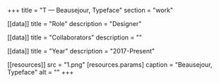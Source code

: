 +++
title = "T — Beausejour, Typeface"
section = "work"

[[data]]
title = "Role"
description = "Designer"

[[data]]
title = "Collaborators"
description = ""

[[data]]
title = "Year"
description = "2017-Present"

[[resources]]
src = "1.png"
[resources.params]
caption = "Beausejour, Typeface"
alt = ""
+++

